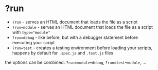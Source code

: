 # ?run

- `?run` - serves an HTML document that loads the file as a script
- `?run=module` - serves an HTML document that loads the file as a script with `type="module"`
- `?run=debug` - like before, but with a debugger statement before executing your script
- `?run=test` - creates a testing environment before loading your scripts, happens by default for `.spec.js` and `.test.js` files

the options can be combined: `?run=module+debug`, `?run=test+module`, ...

